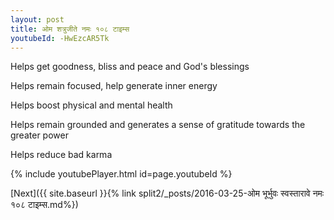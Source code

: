 ```yaml
---
layout: post
title: ओम शत्रुजीते नमः १०८ टाइम्स
youtubeId: -HwEzcAR5Tk
---
```

 
 
Helps get goodness, bliss and peace and God's blessings
 
Helps remain focused, help generate inner energy 
 
Helps boost physical and mental health 
 
Helps remain grounded and generates a sense of gratitude towards the greater power 
 
Helps reduce bad karma
 
 
 
 


{% include youtubePlayer.html id=page.youtubeId %}
 
[Next]({{ site.baseurl }}{% link  split2/_posts/2016-03-25-ओम भूर्भुवः स्वस्तारावे नमः १०८ टाइम्स.md%})
 
